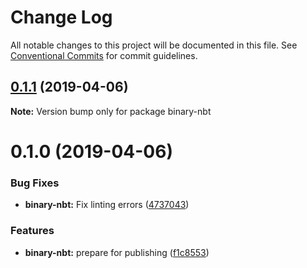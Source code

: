 # Change Log

All notable changes to this project will be documented in this file.
See [Conventional Commits](https://conventionalcommits.org) for commit guidelines.

## [0.1.1](https://github.com/Levertion/mcfunction/compare/binary-nbt@0.1.0...binary-nbt@0.1.1) (2019-04-06)

**Note:** Version bump only for package binary-nbt





# 0.1.0 (2019-04-06)


### Bug Fixes

* **binary-nbt:** Fix linting errors ([4737043](https://github.com/Levertion/mcfunction/commit/4737043))


### Features

* **binary-nbt:** prepare for publishing ([f1c8553](https://github.com/Levertion/mcfunction/commit/f1c8553))
